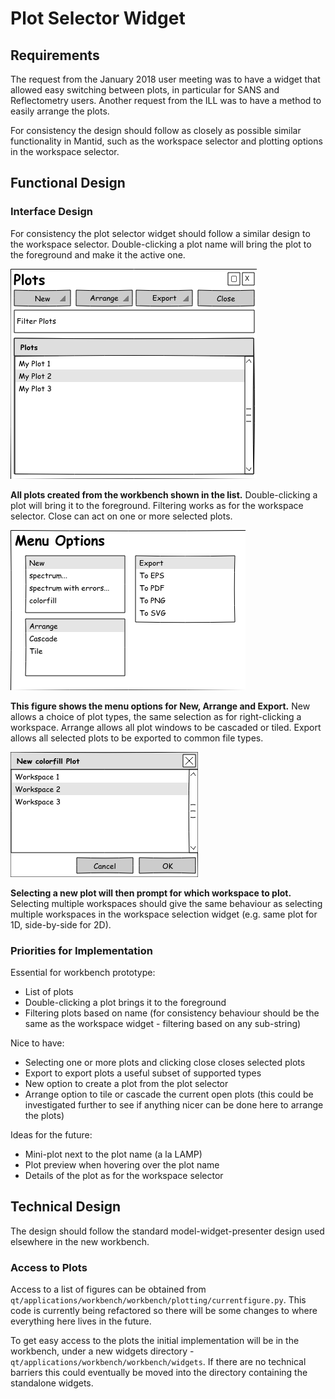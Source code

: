 # Plot Selector Widget

## Requirements

The request from the January 2018 user meeting was to have a widget that allowed easy switching between plots, in particular for SANS and Reflectometry users. Another request from the ILL was to have a method to easily arrange the plots.

For consistency the design should follow as closely as possible similar functionality in Mantid, such as the workspace selector and plotting options in the workspace selector.

## Functional Design

### Interface Design

For consistency the plot selector widget should follow a similar design to the workspace selector. Double-clicking a plot name will bring the plot to the foreground and make it the active one.

![Plot Selector Widget](plot-selector.png)

**All plots created from the workbench shown in the list.** Double-clicking a plot will bring it to the foreground. Filtering works as for the workspace selector. Close can act on one or more selected plots.

![Menu Options](menu-options.png)

**This figure shows the menu options for New, Arrange and Export.** New allows a choice of plot types, the same selection as for right-clicking a workspace. Arrange allows all plot windows to be cascaded or tiled. Export allows all selected plots to be exported to common file types.

![Plots Widget](new-plot.png)

**Selecting a new plot will then prompt for which workspace to plot.** Selecting multiple workspaces should give the same behaviour as selecting multiple workspaces in the workspace selection widget (e.g. same plot for 1D, side-by-side for 2D).


### Priorities for Implementation

Essential for workbench prototype:

* List of plots
* Double-clicking a plot brings it to the foreground
* Filtering plots based on name (for consistency behaviour should be the same as the workspace widget - filtering based on any sub-string)

Nice to have:

* Selecting one or more plots and clicking close closes selected plots
* Export to export plots a useful subset of supported types
* New option to create a plot from the plot selector
* Arrange option to tile or cascade the current open plots (this could be investigated further to see if anything nicer can be done here to arrange the plots)

Ideas for the future:

* Mini-plot next to the plot name (a la LAMP)
* Plot preview when hovering over the plot name
* Details of the plot as for the workspace selector

## Technical Design

The design should follow the standard model-widget-presenter design used elsewhere in the new workbench.

### Access to Plots

Access to a list of figures can be obtained from `qt/applications/workbench/workbench/plotting/currentfigure.py`. This code is currently being refactored so there will be some changes to where everything here lives in the future.

To get easy access to the plots the initial implementation will be in the workbench, under a new widgets directory - `qt/applications/workbench/workbench/widgets`. If there are no technical barriers this could eventually be moved into the directory containing the standalone widgets.

